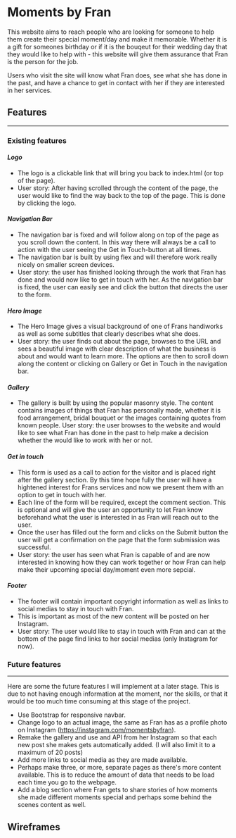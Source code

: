 # Moments by Fran

This website aims to reach people who are looking for someone to help them create their special moment/day and make it memorable. 
Whether it is a gift for someones birthday or if it is the bouqeut for their wedding day that they would like to help with - this website will give them assurance that Fran is the person for the job.

Users who visit the site will know what Fran does, see what she has done in the past, and have a chance to get in contact with her if they are interested in her services.

## Features
<hr>

### __Existing features__

#### _Logo_
- The logo is a clickable link that will bring you back to index.html (or top of the page).
- User story: After having scrolled through the content of the page, the user would like to find the way back to the top of the page. This is done by clicking the logo.

#### _Navigation Bar_
- The navigation bar is fixed and will follow along on top of the page as you scroll down the content. In this way there will always be a call to action with the user seeing the Get in Touch-button at all times.
- The navigation bar is built by using flex and will therefore work really nicely on smaller screen devices.
- User story: the user has finished looking through the work that Fran has done and would now like to get in touch with her. As the navigation bar is fixed, the user can easily see and click the button that directs the user to the form.

#### _Hero Image_
- The Hero Image gives a visual background of one of Frans handiworks as well as some subtitles that clearly describes what she does.
- User story: the user finds out about the page, browses to the URL and sees a beautiful image with clear description of what the business is about and would want to learn more. The options are then to scroll down along the content or clicking on Gallery or Get in Touch in the navigation bar.

#### _Gallery_
- The gallery is built by using the popular masonry style. The content contains images of things that Fran has personally made, whether it is food arrangement, bridal bouquet or the images containing quotes from known people.
User story: the user browses to the website and would like to see what Fran has done in the past to help make a decision whether the would like to work with her or not.

#### _Get in touch_
- This form is used as a call to action for the visitor and is placed right after the gallery section. By this time hope fully the user will have a hightened interest for Frans services and now we present them with an option to get in touch with her.
- Each line of the form will be required, except the comment section. This is optional and will give the user an opportunity to let Fran know beforehand what the user is interested in as Fran will reach out to the user.
- Once the user has filled out the form and clicks on the Submit button the user will get a confirmation on the page that the form submission was successful.
- User story: the user has seen what Fran is capable of and are now interested in knowing how they can work together or how Fran can help make their upcoming special day/moment even more sepcial.

#### _Footer_
- The footer will contain important copyright information as well as links to social medias to stay in touch with Fran.
- This is important as most of the new content will be posted on her Instagram.
- User story: The user would like to stay in touch with Fran and can at the bottom of the page find links to her social medias (only Instagram for now).

### __Future features__
<hr>

Here are some the future features I will implement at a later stage. This is due to not having enough information at the moment, nor the skills, or that it would be too much time consuming at this stage of the project.

- Use Bootstrap for responsive navbar.
- Change logo to an actual image, the same as Fran has as a profile photo on Instagram (https://instagram.com/momentsbyfran).
- Remake the gallery and use and API from her Instagram so that each new post she makes gets automatically added. (I will also limit it to a maximum of 20 posts)
- Add more links to social media as they are made available.
- Perhaps make three, or more, separate pages as there's more content available. This is to reduce the amount of data that needs to be load each time you go to the webpage.
- Add a blog section where Fran gets to share stories of how moments she made different moments special and perhaps some behind the scenes content as well.

## Wireframes